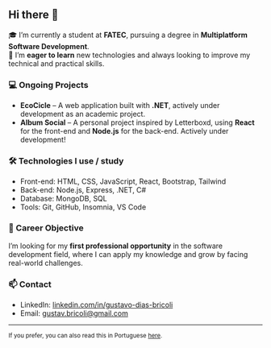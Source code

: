 ## Hi there 👋

🎓 I’m currently a student at **FATEC**, pursuing a degree in **Multiplatform Software Development**.  
🚀 I’m **eager to learn** new technologies and always looking to improve my technical and practical skills.

### 💻 Ongoing Projects
- **EcoCicle** – A web application built with **.NET**, actively under development as an academic project.
- **Album Social** – A personal project inspired by Letterboxd, using **React** for the front-end and **Node.js** for the back-end. Actively under development!

### 🛠️ Technologies I use / study
- Front-end: HTML, CSS, JavaScript, React, Bootstrap, Tailwind
- Back-end: Node.js, Express, .NET, C#
- Database: MongoDB, SQL
- Tools: Git, GitHub, Insomnia, VS Code

### 🎯 Career Objective
I’m looking for my **first professional opportunity** in the software development field, where I can apply my knowledge and grow by facing real-world challenges.

### 📫 Contact
- LinkedIn: [linkedin.com/in/gustavo-dias-bricoli]([https://www.linkedin.com/in/gustavo-dias-bricoli-13365134a/])
- Email: gustav.bricoli@gmail.com

---

<sub>If you prefer, you can also read this in Portuguese [here](./README-pt.md).</sub>

